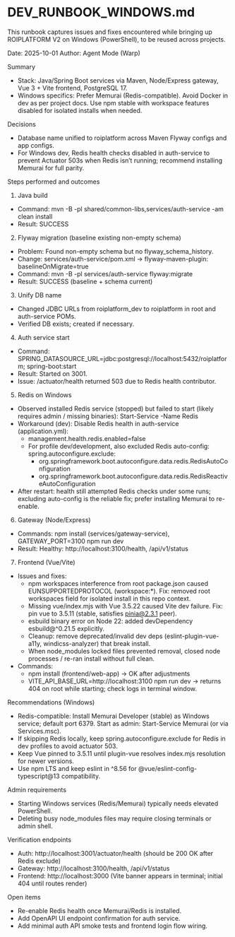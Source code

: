 # DEV_RUNBOOK_WINDOWS.md

This runbook captures issues and fixes encountered while bringing up ROIPLATFORM V2 on Windows (PowerShell), to be reused across projects.

Date: 2025-10-01
Author: Agent Mode (Warp)

Summary
- Stack: Java/Spring Boot services via Maven, Node/Express gateway, Vue 3 + Vite frontend, PostgreSQL 17.
- Windows specifics: Prefer Memurai (Redis-compatible). Avoid Docker in dev as per project docs. Use npm stable with workspace features disabled for isolated installs when needed.

Decisions
- Database name unified to roiplatform across Maven Flyway configs and app configs.
- For Windows dev, Redis health checks disabled in auth-service to prevent Actuator 503s when Redis isn’t running; recommend installing Memurai for full parity.

Steps performed and outcomes
1) Java build
- Command: mvn -B -pl shared/common-libs,services/auth-service -am clean install
- Result: SUCCESS

2) Flyway migration (baseline existing non-empty schema)
- Problem: Found non-empty schema but no flyway_schema_history.
- Change: services/auth-service/pom.xml -> flyway-maven-plugin: baselineOnMigrate=true
- Command: mvn -B -pl services/auth-service flyway:migrate
- Result: SUCCESS (baseline + schema current)

3) Unify DB name
- Changed JDBC URLs from roiplatform_dev to roiplatform in root and auth-service POMs.
- Verified DB exists; created if necessary.

4) Auth service start
- Command: SPRING_DATASOURCE_URL=jdbc:postgresql://localhost:5432/roiplatform; spring-boot:start
- Result: Started on 3001.
- Issue: /actuator/health returned 503 due to Redis health contributor.

5) Redis on Windows
- Observed installed Redis service (stopped) but failed to start (likely requires admin / missing binaries): Start-Service -Name Redis
- Workaround (dev): Disable Redis health in auth-service (application.yml):
  - management.health.redis.enabled=false
  - For profile dev/development, also excluded Redis auto-config:
    spring.autoconfigure.exclude:
      - org.springframework.boot.autoconfigure.data.redis.RedisAutoConfiguration
      - org.springframework.boot.autoconfigure.data.redis.RedisReactiveAutoConfiguration
- After restart: health still attempted Redis checks under some runs; excluding auto-config is the reliable fix; prefer installing Memurai to re-enable.

6) Gateway (Node/Express)
- Commands: npm install (services/gateway-service), GATEWAY_PORT=3100 npm run dev
- Result: Healthy: http://localhost:3100/health, /api/v1/status

7) Frontend (Vue/Vite)
- Issues and fixes:
  - npm workspaces interference from root package.json caused EUNSUPPORTEDPROTOCOL (workspace:*). Fix: removed root workspaces field for isolated install in this repo context.
  - Missing vue/index.mjs with Vue 3.5.22 caused Vite dev failure. Fix: pin vue to 3.5.11 (stable, satisfies pinia@2.3.1 peer).
  - esbuild binary error on Node 22: added devDependency esbuild@^0.21.5 explicitly.
  - Cleanup: remove deprecated/invalid dev deps (eslint-plugin-vue-a11y, windicss-analyzer) that break install.
  - When node_modules locked files prevented removal, closed node processes / re-ran install without full clean.
- Commands:
  - npm install (frontend/web-app) -> OK after adjustments
  - VITE_API_BASE_URL=http://localhost:3100 npm run dev -> returns 404 on root while starting; check logs in terminal window.

Recommendations (Windows)
- Redis-compatible: Install Memurai Developer (stable) as Windows service; default port 6379. Start as admin: Start-Service Memurai (or via Services.msc).
- If skipping Redis locally, keep spring.autoconfigure.exclude for Redis in dev profiles to avoid actuator 503.
- Keep Vue pinned to 3.5.11 until plugin-vue resolves index.mjs resolution for newer versions.
- Use npm LTS and keep eslint in ^8.56 for @vue/eslint-config-typescript@13 compatibility.

Admin requirements
- Starting Windows services (Redis/Memurai) typically needs elevated PowerShell.
- Deleting busy node_modules files may require closing terminals or admin shell.

Verification endpoints
- Auth: http://localhost:3001/actuator/health (should be 200 OK after Redis exclude)
- Gateway: http://localhost:3100/health, /api/v1/status
- Frontend: http://localhost:3000 (Vite banner appears in terminal; initial 404 until routes render)

Open items
- Re-enable Redis health once Memurai/Redis is installed.
- Add OpenAPI UI endpoint confirmation for auth service.
- Add minimal auth API smoke tests and frontend login flow wiring.
